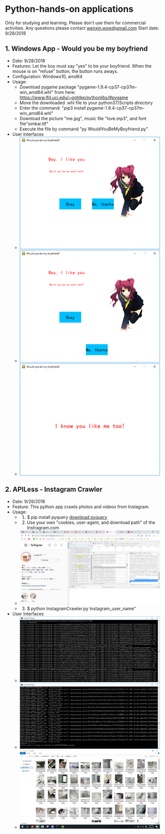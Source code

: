 # Python-hands-on applications
Only for studying and learning. 
Please don't use them for commercial activities.
Any questions please contact wenxin.wxw@gmail.com
Start date: 9/28/2018

## 1. Windows App - Would you be my boyfriend
* Date: 9/28/2018
* Features: Let the boy must say "yes" to be your boyfriend. When the mouse is on "refuse" button, the button runs aways.
* Configuration: Windows10, amd64
* Usage:
  * Download pygame package "pygame-1.9.4-cp37-cp37m-win_amd64.whl" from here: https://www.lfd.uci.edu/~gohlke/pythonlibs/#pygame
  * Move the downloaded .whl file to your python37/Scripts directory
  * Enter the command: "pip3 install pygame-1.9.4-cp37-cp37m-win_amd64.whl"
  * Download the picture "me.jpg", music file "love.mp3", and font file"simkai.ttf" 
  * Execute the file by command "py WouldYouBeMyBoyfriend.py"
 * User Interfaces
   * ![UI1 - Beginning](/Would-you-be-my-boyfriend/Pictures/UI1-Beginning.png)
   * ![UI2 - Refuse clicking no](/Would-you-be-my-boyfriend/Pictures/UI2-RefuseClickingNo.png)
   * ![UI3 - Happy ending](/Would-you-be-my-boyfriend/Pictures/UI3-HappyEnding.png)

## 2. APILess - Instagram Crawler
* Date: 9/28/2018
* Feature: This python app crawls photos and videos from Instagram.
* Usage: 
  * 1. $ pip install pyquery [download pyquery](https://pypi.org/project/pyquery/)
  * 2. Use your own "cookies, user-agent, and download path" of the Instragram.com
  * ![UI1 - Cookie & userAgent](/Instagram-crawler/CookieUserAgent.png)
  * 3. $ python InstagramCrawler.py Instagram_user_name"
* User Interfaces
   * ![UI1 - Crawler execution1](/Instagram-crawler/CrawlerExecution1.png)
   * ![UI2- Crawler execution2](/Instagram-crawler/CrawlerExecution2.png)
   * ![UI3 - Crawler results](/Instagram-crawler/CrawlerResults.png)
